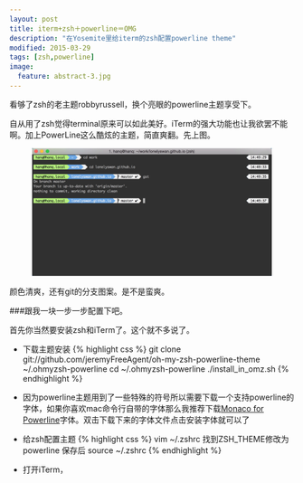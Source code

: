 ```yaml
---
layout: post
title: iterm+zsh＋powerline＝OMG
description: "在Yosemite里给iterm的zsh配置powerline theme"
modified: 2015-03-29
tags: [zsh,powerline]
image:
  feature: abstract-3.jpg
---
```


看够了zsh的老主题robbyrussell，换个亮眼的powerline主题享受下。

自从用了zsh觉得terminal原来可以如此美好。iTerm的强大功能也让我欲罢不能啊。加上PowerLine这么酷炫的主题，简直爽翻。先上图。
<figure>
<img src="https://raw.githubusercontent.com/lonelyswan/lonelyswan.github.io/master/images/powerline.png" alt="">
</figure>
颜色清爽，还有git的分支图案。是不是蛮爽。

###跟我一块一步一步配置下吧。

首先你当然要安装zsh和iTerm了。这个就不多说了。

* 下载主题安装
{% highlight css %}
git clone git://github.com/jeremyFreeAgent/oh-my-zsh-powerline-theme ~/.ohmyzsh-powerline
cd ~/.ohmyzsh-powerline
./install_in_omz.sh
{% endhighlight %}
	
* 因为powerline主题用到了一些特殊的符号所以需要下载一个支持powerline的字体，如果你喜欢mac命令行自带的字体那么我推荐下载[Monaco for Powerline](https://github.com/supermarin/powerline-fonts/blob/bfcb152306902c09b62be6e4a5eec7763e46d62d/Monaco/Monaco%20for%20Powerline.otf)字体。双击下载下来的字体文件点击安装字体就可以了

* 给zsh配置主题
{% highlight css %}
vim ~/.zshrc 
找到ZSH_THEME修改为powerline
保存后
source ~/.zshrc
{% endhighlight %}

* 打开iTerm，

